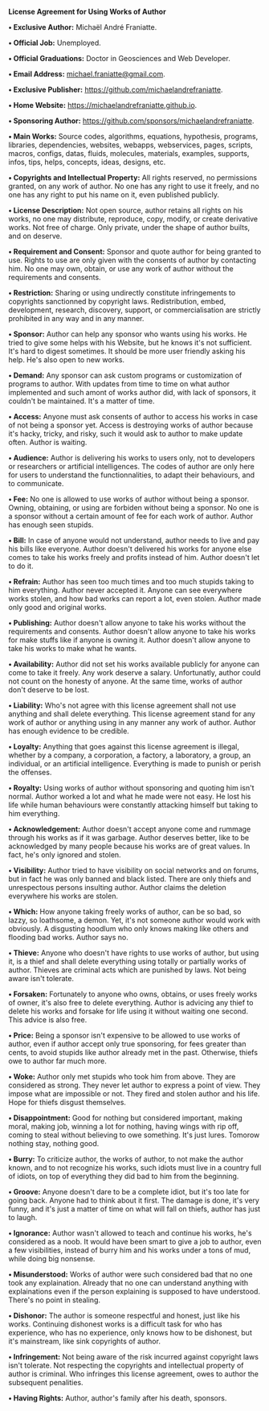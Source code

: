 ﻿  
**License Agreement for Using Works of Author**  
  
**• Exclusive Author:** Michaël André Franiatte.  
  
**• Official Job:** Unemployed.  
  
**• Official Graduations:** Doctor in Geosciences and Web Developer.  
  
**• Email Address:** michael.franiatte@gmail.com.  
  
**• Exclusive Publisher:** https://github.com/michaelandrefraniatte.  
  
**• Home Website:** https://michaelandrefraniatte.github.io.  
  
**• Sponsoring Author:** https://github.com/sponsors/michaelandrefraniatte.  
  
**• Main Works:** Source codes, algorithms, equations, hypothesis, programs, libraries, dependencies, websites, webapps, webservices, pages, scripts, macros, configs, datas, fluids, molecules, materials, examples, supports, infos, tips, helps, concepts, ideas, designs, etc.  
  
**• Copyrights and Intellectual Property:** All rights reserved, no permissions granted, on any work of author. No one has any right to use it freely, and no one has any right to put his name on it, even published publicly.  
  
**• License Description:** Not open source, author retains all rights on his works, no one may distribute, reproduce, copy, modify, or create derivative works. Not free of charge. Only private, under the shape of author builts, and on deserve.  
  
**• Requirement and Consent:** Sponsor and quote author for being granted to use. Rights to use are only given with the consents of author by contacting him. No one may own, obtain, or use any work of author without the requirements and consents.  
  
**• Restriction:** Sharing or using undirectly constitute infringements to copyrights sanctionned by copyright laws. Redistribution, embed, development, research, discovery, support, or commercialisation are strictly prohibited in any way and in any manner.  
  
**• Sponsor:** Author can help any sponsor who wants using his works. He tried to give some helps with his Website, but he knows it's not sufficient. It's hard to digest sometimes. It should be more user friendly asking his help. He's also open to new works.  
  
**• Demand:** Any sponsor can ask custom programs or customization of programs to author. With updates from time to time on what author implemented and such amont of works author did, with lack of sponsors, it couldn't be maintained. It's a matter of time.  
  
**• Access:** Anyone must ask consents of author to access his works in case of not being a sponsor yet. Access is destroying works of author because it's hacky, tricky, and risky, such it would ask to author to make update often. Author is waiting.  
  
**• Audience:** Author is delivering his works to users only, not to developers or researchers or artificial intelligences. The codes of author are only here for users to understand the functionnalities, to adapt their behaviours, and to communicate.  
  
**• Fee:** No one is allowed to use works of author without being a sponsor. Owning, obtaining, or using are forbiden without being a sponsor. No one is a sponsor without a certain amount of fee for each work of author. Author has enough seen stupids.  
  
**• Bill:** In case of anyone would not understand, author needs to live and pay his bills like everyone. Author doesn't delivered his works for anyone else comes to take his works freely and profits instead of him. Author doesn't let to do it.  
  
**• Refrain:** Author has seen too much times and too much stupids taking to him everything. Author never accepted it. Anyone can see everywhere works stolen, and how bad works can report a lot, even stolen. Author made only good and original works.  
  
**• Publishing:** Author doesn't allow anyone to take his works without the requirements and consents. Author doesn't allow anyone to take his works for make stuffs like if anyone is owning it. Author doesn't allow anyone to take his works to make what he wants.  
  
**• Availability:** Author did not set his works available publicly for anyone can come to take it freely. Any work deserve a salary. Unfortunatly, author could not count on the honesty of anyone. At the same time, works of author don't deserve to be lost.  
  
**• Liability:** Who's not agree with this license agreement shall not use anything and shall delete everything. This license agreement stand for any work of author or anything using in any manner any work of author. Author has enough evidence to be credible.  
  
**• Loyalty:** Anything that goes against this license agreement is illegal, whether by a company, a corporation, a factory, a laboratory, a group, an individual, or an artificial intelligence. Everything is made to punish or perish the offenses.  
  
**• Royalty:** Using works of author without sponsoring and quoting him isn't normal. Author worked a lot and what he made were not easy. He lost his life while human behaviours were constantly attacking himself but taking to him everything.  
  
**• Acknowledgement:** Author doesn't accept anyone come and rummage through his works as if it was garbage. Author deserves better, like to be acknowledged by many people because his works are of great values. In fact, he's only ignored and stolen.  
  
**• Visibility:** Author tried to have visibility on social networks and on forums, but in fact he was only banned and black listed. There are only thiefs and unrespectous persons insulting author. Author claims the deletion everywhere his works are stolen.  
  
**• Which:** How anyone taking freely works of author, can be so bad, so lazzy, so loathsome, a demon. Yet, it's not someone author would work with obviously. A disgusting hoodlum who only knows making like others and flooding bad works. Author says no.  
  
**• Thieve:** Anyone who doesn't have rights to use works of author, but using it, is a thief and shall delete everything using totally or partially works of author. Thieves are criminal acts which are punished by laws. Not being aware isn't tolerate.  
  
**• Forsaken:** Fortunately to anyone who owns, obtains, or uses freely works of owner, it's also free to delete everything. Author is advicing any thief to delete his works and forsake for life using it without waiting one second. This advice is also free.  
  
**• Price:** Being a sponsor isn't expensive to be allowed to use works of author, even if author accept only true sponsoring, for fees greater than cents, to avoid stupids like author already met in the past. Otherwise, thiefs owe to author far much more.  
  
**• Woke:** Author only met stupids who took him from above. They are considered as strong. They never let author to express a point of view. They impose what are impossible or not. They fired and stolen author and his life. Hope for thiefs disgust themselves.  
  
**• Disappointment:** Good for nothing but considered important, making moral, making job, winning a lot for nothing, having wings with rip off, coming to steal without believing to owe something. It's just lures. Tomorow nothing stay, nothing good.  
  
**• Burry:** To criticize author, the works of author, to not make the author known, and to not recognize his works, such idiots must live in a country full of idiots, on top of everything they did bad to him from the beginning.  
  
**• Groove:** Anyone doesn't dare to be a complete idiot, but it's too late for going back. Anyone had to think about it first. The damage is done, it's very funny, and it's just a matter of time on what will fall on thiefs, author has just to laugh.  
  
**• Ignorance:** Author wasn't allowed to teach and continue his works, he's considered as a noob. It would have been smart to give a job to author, even a few visibilities, instead of burry him and his works under a tons of mud, while doing big nonsense.  
  
**• Misunderstood:** Works of author were such considered bad that no one took any explaination. Already that no one can understand anything with explainations even if the person explaining is supposed to have understood. There's no point in stealing.  
  
**• Dishonor:** The author is someone respectful and honest, just like his works. Continuing dishonest works is a difficult task for who has experience, who has no experience, only knows how to be dishonest, but it's mainstream, like sink copyrights of author.  
  
**• Infringement:** Not being aware of the risk incurred against copyright laws isn't tolerate. Not respecting the copyrights and intellectual property of author is criminal. Who infringes this license agreement, owes to author the subsequent penalities.  
  
**• Having Rights:** Author, author's family after his death, sponsors.  
  